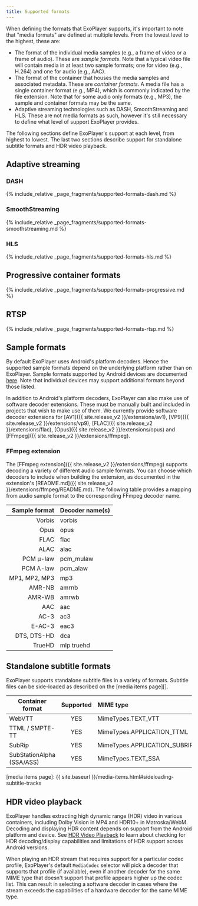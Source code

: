 ```yaml
---
title: Supported formats
---
```


When defining the formats that ExoPlayer supports, it's important to note that
"media formats" are defined at multiple levels. From the lowest level to the
highest, these are:

* The format of the individual media samples (e.g., a frame of video or a frame
  of audio). These are *sample formats*. Note that a typical video file will
  contain media in at least two sample formats; one for video (e.g., H.264) and
  one for audio (e.g., AAC).
* The format of the container that houses the media samples and associated
  metadata. These are *container formats*. A media file has a single container
  format (e.g., MP4), which is commonly indicated by the file extension. Note
  that for some audio only formats (e.g., MP3), the sample and container formats
  may be the same.
* Adaptive streaming technologies such as DASH, SmoothStreaming and HLS. These
  are not media formats as such, however it's still necessary to define what
  level of support ExoPlayer provides.

The following sections define ExoPlayer's support at each level, from highest to
lowest. The last two sections describe support for standalone subtitle formats
and HDR video playback.

## Adaptive streaming ##

### DASH ###

{% include_relative _page_fragments/supported-formats-dash.md %}

### SmoothStreaming ###

{% include_relative _page_fragments/supported-formats-smoothstreaming.md %}

### HLS ###

{% include_relative _page_fragments/supported-formats-hls.md %}

## Progressive container formats ##

{% include_relative _page_fragments/supported-formats-progressive.md %}

## RTSP ##

{% include_relative _page_fragments/supported-formats-rtsp.md %}

## Sample formats ##

By default ExoPlayer uses Android's platform decoders. Hence the supported
sample formats depend on the underlying platform rather than on ExoPlayer.
Sample formats supported by Android devices are documented
[here](https://developer.android.com/guide/appendix/media-formats.html#core).
Note that individual devices may support additional formats beyond those listed.

In addition to Android's platform decoders, ExoPlayer can also make use of
software decoder extensions. These must be manually built and included in
projects that wish to make use of them. We currently provide software decoder
extensions for
[AV1]({{ site.release_v2 }}/extensions/av1),
[VP9]({{ site.release_v2 }}/extensions/vp9),
[FLAC]({{ site.release_v2 }}/extensions/flac),
[Opus]({{ site.release_v2 }}/extensions/opus) and
[FFmpeg]({{ site.release_v2 }}/extensions/ffmpeg).

### FFmpeg extension ###

The [FFmpeg extension]({{ site.release_v2 }}/extensions/ffmpeg) supports
decoding a variety of different audio sample formats. You can choose which
decoders to include when building the extension, as documented in the
extension's [README.md]({{ site.release_v2 }}/extensions/ffmpeg/README.md). The
following table provides a mapping from audio sample format to the corresponding
FFmpeg decoder name.

| Sample format  | Decoder name(s) |
|---------------:|----------------------------|
| Vorbis         | vorbis |
| Opus           | opus |
| FLAC           | flac |
| ALAC           | alac |
| PCM μ-law      | pcm_mulaw |
| PCM A-law      | pcm_alaw |
| MP1, MP2, MP3  | mp3 |
| AMR-NB         | amrnb |
| AMR-WB         | amrwb |
| AAC            | aac |
| AC-3           | ac3 |
| E-AC-3         | eac3 |
| DTS, DTS-HD    | dca |
| TrueHD         | mlp truehd |

## Standalone subtitle formats ##

ExoPlayer supports standalone subtitle files in a variety of formats. Subtitle
files can be side-loaded as described on the [media items page][].

| Container format      | Supported        | MIME type |
|---------------------------|:------------:|:----------|
| WebVTT                    | YES          | MimeTypes.TEXT_VTT |
| TTML / SMPTE-TT           | YES          | MimeTypes.APPLICATION_TTML |
| SubRip                    | YES          | MimeTypes.APPLICATION_SUBRIP |
| SubStationAlpha (SSA/ASS) | YES          | MimeTypes.TEXT_SSA |

[media items page]: {{ site.baseurl }}/media-items.html#sideloading-subtitle-tracks

## HDR video playback ##

ExoPlayer handles extracting high dynamic range (HDR) video in various
containers, including Dolby Vision in MP4 and HDR10+ in Matroska/WebM. Decoding
and displaying HDR content depends on support from the Android platform and
device. See
[HDR Video Playback](https://source.android.com/devices/tech/display/hdr.html)
to learn about checking for HDR decoding/display capabilities and limitations of
HDR support across Android versions.

When playing an HDR stream that requires support for a particular codec profile,
ExoPlayer's default `MediaCodec` selector will pick a decoder that supports that
profile (if available), even if another decoder for the same MIME type that
doesn't support that profile appears higher up the codec list. This can result
in selecting a software decoder in cases where the stream exceeds the
capabilities of a hardware decoder for the same MIME type.
